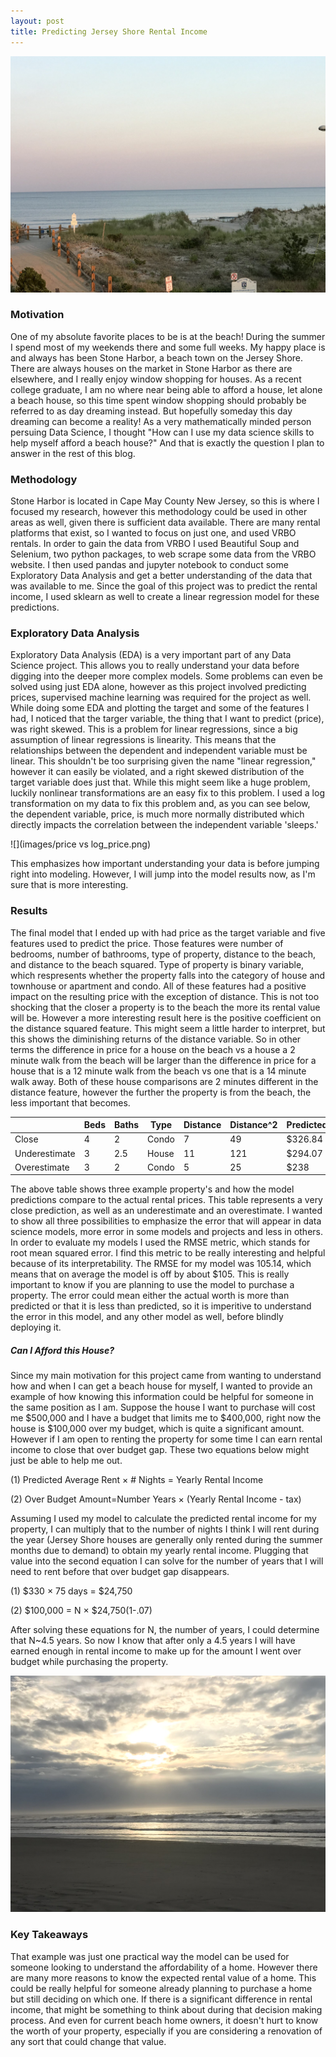 ```yaml
---
layout: post
title: Predicting Jersey Shore Rental Income
---
```


![](images/stone_harbor_front.jpg)

### Motivation

One of my absolute favorite places to be is at the beach!  During the summer I spend most of my weekends there and some full weeks. My happy place is and always has been Stone Harbor, a beach town on the Jersey Shore.  There are always houses on the market in Stone Harbor as there are elsewhere, and I really enjoy window shopping for houses.  As a recent college graduate, I am no where near being able to afford a house, let alone a beach house, so this time spent window shopping should probably be referred to as day dreaming instead.  But hopefully someday this day dreaming can become a reality!  As a very mathematically minded person persuing Data Science, I thought "How can I use my data science skills to help myself afford a beach house?" And that is exactly the question I plan to answer in the rest of this blog.  

### Methodology

Stone Harbor is located in Cape May County New Jersey, so this is where I focused my research, however this methodology could be used in other areas as well, given there is sufficient data available.  There are many rental platforms that exist, so I wanted to focus on just one, and used VRBO rentals.  In order to gain the data from VRBO I used Beautiful Soup and Selenium, two python packages, to web scrape some data from the VRBO website.  I then used pandas and jupyter notebook to conduct some Exploratory Data Analysis and get a better understanding of the data that was available to me.  Since the goal of this project was to predict the rental income, I used sklearn as well to create a linear regression model for these predictions.  

### Exploratory Data Analysis

Exploratory Data Analysis (EDA) is a very important part of any Data Science project.  This allows you to really understand your data before digging into the deeper more complex models.  Some problems can even be solved using just EDA alone, however as this project involved predicting prices, supervised machine learning was required for the project as well.  While doing some EDA and plotting the target and some of the features I had, I noticed that the targer variable, the thing that I want to predict (price), was right skewed.  This is a problem for linear regressions, since a big assumption of linear regressions is linearity.  This means that the relationships between the dependent and independent variable must be linear.  This shouldn't be too surprising given the name "linear regression," however it can easily be violated, and a right skewed distribution of the target variable does just that.  While this might seem like a huge problem, luckily nonlinear transformations are an easy fix to this problem. I used a log transformation on my data to fix this problem and, as you can see below, the dependent variable, price, is much more normally distributed which directly impacts the correlation between the independent variable 'sleeps.'

![](images/price vs log_price.png)

This emphasizes how important understanding your data is before jumping right into modeling.  However, I will jump into the model results now, as I'm sure that is more interesting. 



### Results

The final model that I ended up with had price as the target variable and five features used to predict the price.  Those features were number of bedrooms, number of bathrooms, type of property, distance to the beach, and distance to the beach squared.  Type of property is binary variable, which respresents whether the property falls into the category of house and townhouse or apartment and condo.  All of these features had a positive impact on the resulting price with the exception of distance.  This is not too shocking that the closer a property is to the beach the more its rental value will be.  However a more interesting result here is the positive coefficient on the distance squared feature.  This might seem a little harder to interpret, but this shows the diminishing returns of the distance variable.  So in other terms the difference in price for a house on the beach vs a house a 2 minute walk from the beach will be larger than the difference in price for a house that is a 12 minute walk from the beach vs one that is a 14 minute walk away.  Both of these house comparisons are 2 minutes different in the distance feature, however the further the property is from the beach, the less important that becomes.  

|               | Beds | Baths | Type  | Distance | Distance^2 | Predicted | Actual |
| ------------- | ---- | ----- | ----- | -------- | ---------- | --------- | ------ |
| Close         | 4    | 2     | Condo | 7        | 49         | $326.84   | $325   |
| Underestimate | 3    | 2.5   | House | 11       | 121        | $294.07   | $350   |
| Overestimate  | 3    | 2     | Condo | 5        | 25         | $238      | $239   |

The above table shows three example property's and how the model predictions compare to the actual rental prices.  This table represents a very close prediction, as well as an underestimate and an overestimate.  I wanted to show all three possibilities to emphasize the error that will appear in data science models, more error in some models and projects and less in others.  In order to evaluate my models I used the RMSE metric, which stands for root mean squared error.  I find this metric to be really interesting and helpful because of its interpretability.  The RMSE for my model was 105.14, which means that on average the model is off by about $105.  This is really important to know if you are planning to use the model to purchase a property.  The error could mean either the actual worth is more than predicted or that it is less than predicted, so it is imperitive to understand the error in this model, and any other model as well, before blindly deploying it. 

##### Can I Afford this House?

Since my main motivation for this project came from wanting to understand how and when I can get a beach house for myself, I wanted to provide an example of how knowing this information could be helpful for someone in the same position as I am.  Suppose the house I want to purchase will cost me $500,000 and I have a budget that limits me to $400,000, right now the house is $100,000 over my budget, which is quite a significant amount. However if I am open to renting the property for some time I can earn rental income to close that over budget gap. These two equations below might just be able to help me out.  

(1) Predicted Average Rent × # Nights = Yearly Rental Income

(2) Over Budget Amount=Number Years × (Yearly Rental Income - tax)

 Assuming I used my model to calculate the predicted rental income for my property, I can multiply that to the number of nights I think I will rent during the year (Jersey Shore houses are generally only rented during the summer months due to demand) to obtain my yearly rental income.  Plugging that value into the second equation I can solve for the number of years that I will need to rent before that over budget gap disappears.  

(1) $330 × 75 days = $24,750

(2) $100,000 = N × $24,750(1-.07)

After solving these equations for N, the number of years, I could determine that N~4.5 years.  So now I know that after only a 4.5 years I will have earned enough in rental income to make up for the amount I went over budget while purchasing the property.  

![](images/stone_harbor_back.jpg)

### Key Takeaways

That example was just one practical way the model can be used for someone looking to understand the affordability of a home.  However there are many more reasons to know the expected rental value of a home.  This could be really helpful for someone already planning to purchase a home but still deciding on which one.  If there is a significant difference in rental income, that might be something to think about during that decision making process.  And even for current beach home owners, it doesn't hurt to know the worth of your property, especially if you are considering a renovation of any sort that could change that value. 
